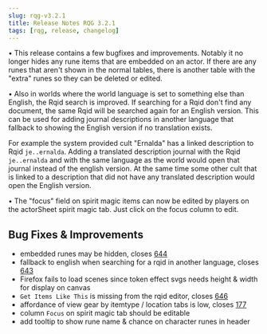 ```yaml
---
slug: rqg-v3.2.1
title: Release Notes RQG 3.2.1
tags: [rqg, release, changelog]
---
```

• This release contains a few bugfixes and improvements. Notably it no longer hides any rune items that are embedded on an actor. If there are any runes that aren't shown in the normal tables, there is another table with the "extra" runes so they can be deleted or edited.

• Also in worlds where the world language is set to something else than English, the Rqid search is improved. If searching for a Rqid don't find any document, the same Rqid will be searched again for an English version. This can be used for adding journal descriptions in another language that fallback to showing the English version if no translation exists.

For example the system provided cult "Ernalda" has a linked description to Rqid `je..ernalda`. Adding a translated description journal with the Rqid `je..ernalda` and with the same language as the world would open that journal instead of the english version. At the same time some other cult that is linked to a description that did not have any translated description would open the English version.

• The "focus" field on spirit magic items can now be edited by players on the actorSheet spirit magic tab. Just click on the focus column to edit.

## Bug Fixes & Improvements
- embedded runes may be hidden, closes [644](https://github.com/sun-dragon-cult/fvtt-system-rqg/issues/644)
- fallback to english when searching for a rqid in another language, closes [643](https://github.com/sun-dragon-cult/fvtt-system-rqg/issues/643)
- Firefox fails to load scenes since token effect svgs needs height & width for display on canvas
- `Get Items Like This` is missing from the rqid editor, closes [646](https://github.com/sun-dragon-cult/fvtt-system-rqg/issues/646)
- affordance of view gear by itemtype / location tabs is low, closes [177](https://github.com/sun-dragon-cult/fvtt-system-rqg/issues/177)
- column `Focus` on spirit magic tab should be editable
- add tooltip to show rune name & chance on character runes in header 
